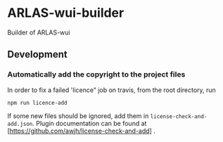 # ARLAS-wui-builder
Builder of ARLAS-wui 

## Development
### Automatically add the copyright to the project files
In order to fix a failed 'licence" job on travis, from the root directory, run

```
npm run licence-add
```

If some new files should be ignored, add them in `license-check-and-add.json`.
Plugin documentation can be found at [https://github.com/awjh/license-check-and-add] .